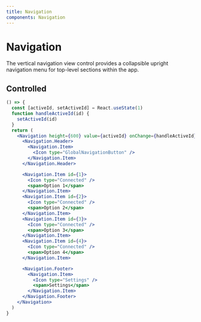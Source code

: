 ```yaml
---
title: Navigation
components: Navigation
---
```


# Navigation

<p class="description">The vertical navigation view control provides a collapsible upright navigation menu for top-level sections within the app.</p>

## Controlled

```jsx
() => {
  const [activeId, setActiveId] = React.useState(1)
  function handleActiveId(id) {
    setActiveId(id)
  }
  return (
    <Navigation height={600} value={activeId} onChange={handleActiveId}>
      <Navigation.Header>
        <Navigation.Item>
          <Icon type="GlobalNavigationButton" />
        </Navigation.Item>
      </Navigation.Header>

      <Navigation.Item id={1}>
        <Icon type="Connected" />
        <span>Option 1</span>
      </Navigation.Item>
      <Navigation.Item id={2}>
        <Icon type="Connected" />
        <span>Option 2</span>
      </Navigation.Item>
      <Navigation.Item id={3}>
        <Icon type="Connected" />
        <span>Option 3</span>
      </Navigation.Item>
      <Navigation.Item id={4}>
        <Icon type="Connected" />
        <span>Option 4</span>
      </Navigation.Item>

      <Navigation.Footer>
        <Navigation.Item>
          <Icon type="Settings" />
          <span>Settings</span>
        </Navigation.Item>
      </Navigation.Footer>
    </Navigation>
  )
}
```
